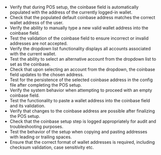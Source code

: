 - Verify that during POS setup, the coinbase field is automatically populated with the address of the currently logged-in wallet.
- Check that the populated default coinbase address matches the correct wallet address of the user.
- Verify the ability to manually type a new valid wallet address into the coinbase field.
- Test the validation of the coinbase field to ensure incorrect or invalid addresses are not accepted.
- Verify the dropdown list functionality displays all accounts associated with the current wallet.
- Test the ability to select an alternative account from the dropdown list to set as the coinbase.
- Check that upon selecting an account from the dropdown, the coinbase field updates to the chosen address.
- Test for the persistence of the selected coinbase address in the config file after completing the POS setup.
- Verify the system behavior when attempting to proceed with an empty coinbase field.
- Test the functionality to paste a wallet address into the coinbase field and its validation.
- Verify that changes to the coinbase address are possible after finalizing the POS setup.
- Check that the coinbase setup step is logged appropriately for audit and troubleshooting purposes.
- Test the behavior of the setup when copying and pasting addresses with leading or trailing spaces.
- Ensure that the correct format of wallet addresses is required, including checksum validation, case sensitivity etc.
